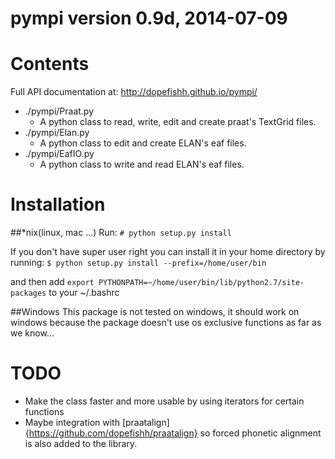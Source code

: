 # pympi version 0.9d, 2014-07-09

Contents
========
Full API documentation at: http://dopefishh.github.io/pympi/
- ./pympi/Praat.py 
    - A python class to read, write, edit and create praat's TextGrid files.
- ./pympi/Elan.py 
    - A python class to edit and create ELAN's eaf files.
- ./pympi/EafIO.py 
    - A python class to write and read ELAN's eaf files.

Installation
============
##\*nix(linux, mac ...)
Run: `# python setup.py install`

If you don't have super user right you can install it in your home directory by
running: `$ python setup.py install --prefix=/home/user/bin`

and then add `export PYTHONPATH=~/home/user/bin/lib/python2.7/site-packages` to
your ~/.bashrc

##Windows
This package is not tested on windows, it should work on windows because the
package doesn't use os exclusive functions as far as we know...

TODO
====
- Make the class faster and more usable by using iterators for certain functions
- Maybe integration with [praatalign]{https://github.com/dopefishh/praatalign}
  so forced phonetic alignment is also added to the library.
